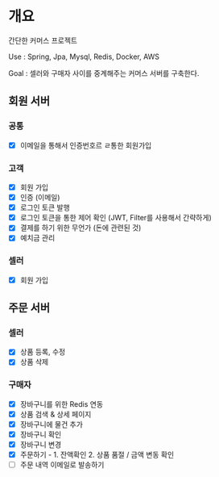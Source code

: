 # 개요
간단한 커머스 프로젝트

Use : Spring, Jpa, Mysql, Redis, Docker, AWS

Goal : 셀러와 구매자 사이를 중계해주는 커머스 서버를 구축한다.

## 회원 서버
### 공통
- [x] 이메일을 통해서 인증번호르 ㄹ통한 회원가입

### 고객
- [x] 회원 가입
- [x] 인증 (이메일)
- [x] 로그인 토큰 발행
- [x] 로그인 토큰을 통한 제어 확인 (JWT, Filter를 사용해서 간략하게)
- [x] 결제를 하기 위한 무언가 (돈에 관련된 것)
- [x] 예치금 관리

### 셀러
- [x] 회원 가입

## 주문 서버
### 셀러
- [x] 상품 등록, 수정
- [x] 상품 삭제

### 구매자
- [x] 장바구니를 위한 Redis 연동
- [x] 상품 검색 & 상세 페이지
- [x] 장바구니에 물건 추가
- [x] 장바구니 확인
- [x] 장바구니 변경
- [x] 주문하기 - 1. 잔액확인 2. 상품 품절 / 금액 변동 확인
- [ ] 주문 내역 이메일로 발송하기
